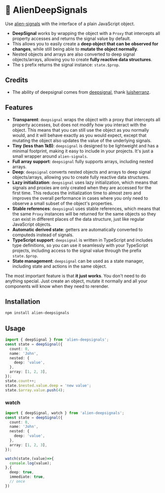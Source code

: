# 🧶 AlienDeepSignals

Use [alien-signals](https://github.com/stackblitz/alien-signals) with the interface of a plain JavaScript object.

- **DeepSignal** works by wrapping the object with a `Proxy` that intercepts all property accesses and returns the signal value by default.
- This allows you to easily create a **deep object that can be observed for changes**, while still being able to **mutate the object normally**.
- Nested objects and arrays are also converted to deep signal objects/arrays, allowing you to create **fully reactive data structures**.
- The `$` prefix returns the signal instance: `state.$prop`.

## Credits

- The ability of deepsignal comes from [deepsignal](https://github.com/luisherranz/deepsignal), thank [luisherranz](https://github.com/luisherranz).

## Features

- **Transparent**: `deepsignal` wraps the object with a proxy that intercepts all property accesses, but does not modify how you interact with the object. This means that you can still use the object as you normally would, and it will behave exactly as you would expect, except that mutating the object also updates the value of the underlying signals.
- **Tiny (less than 1kB)**: `deepsignal` is designed to be lightweight and has a minimal footprint, making it easy to include in your projects. It's just a small wrapper around `alien-signals`.
- **Full array support**: `deepsignal` fully supports arrays, including nested arrays.
- **Deep**: `deepsignal` converts nested objects and arrays to deep signal objects/arrays, allowing you to create fully reactive data structures.
- **Lazy initialization**: `deepsignal` uses lazy initialization, which means that signals and proxies are only created when they are accessed for the first time. This reduces the initialization time to almost zero and improves the overall performance in cases where you only need to observe a small subset of the object's properties.
- **Stable references**: `deepsignal` uses stable references, which means that the same `Proxy` instances will be returned for the same objects so they can exist in different places of the data structure, just like regular JavaScript objects.
- **Automatic derived state**: getters are automatically converted to computeds instead of signals.
- **TypeScript support**: `deepsignal` is written in TypeScript and includes type definitions, so you can use it seamlessly with your TypeScript projects, including access to the signal value through the prefix `state.$prop`.
- **State management**: `deepsignal` can be used as a state manager, including state and actions in the same object.

The most important feature is that **it just works**. You don't need to do anything special. Just create an object, mutate it normally and all your components will know when they need to rerender.

## Installation

```bash
npm install alien-deepsignals
```

## Usage

```ts
import { deepSignal } from 'alien-deepsignals';
const state = deepSignal({
  count: 0,
  name: 'John',
  nested: {
    deep: 'value',
  },
  array: [1, 2, 3],
});
state.count++;
state.$nested.value.deep = 'new value';
state.$array.value.push(4);
```
### watch
```ts
import { deepSignal, watch } from 'alien-deepsignals';
const state = deepSignal({
  count: 0,
  name: 'John',
  nested: {
    deep: 'value',
  },
  array: [1, 2, 3],
});

watch(state,(value)=>{
  console.log(value);
},{
  deep: true,
  immediate: true,
  // once
})
```

